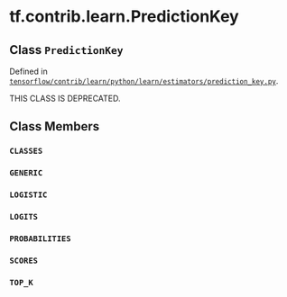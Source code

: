 <div itemscope itemtype="http://developers.google.com/ReferenceObject">
<meta itemprop="name" content="tf.contrib.learn.PredictionKey" />
<meta itemprop="path" content="Stable" />
<meta itemprop="property" content="CLASSES"/>
<meta itemprop="property" content="GENERIC"/>
<meta itemprop="property" content="LOGISTIC"/>
<meta itemprop="property" content="LOGITS"/>
<meta itemprop="property" content="PROBABILITIES"/>
<meta itemprop="property" content="SCORES"/>
<meta itemprop="property" content="TOP_K"/>
</div>

# tf.contrib.learn.PredictionKey

## Class `PredictionKey`





Defined in [`tensorflow/contrib/learn/python/learn/estimators/prediction_key.py`](/code/stable/tensorflow/contrib/learn/python/learn/estimators/prediction_key.py).

THIS CLASS IS DEPRECATED.

## Class Members

<h3 id="CLASSES"><code>CLASSES</code></h3>

<h3 id="GENERIC"><code>GENERIC</code></h3>

<h3 id="LOGISTIC"><code>LOGISTIC</code></h3>

<h3 id="LOGITS"><code>LOGITS</code></h3>

<h3 id="PROBABILITIES"><code>PROBABILITIES</code></h3>

<h3 id="SCORES"><code>SCORES</code></h3>

<h3 id="TOP_K"><code>TOP_K</code></h3>

